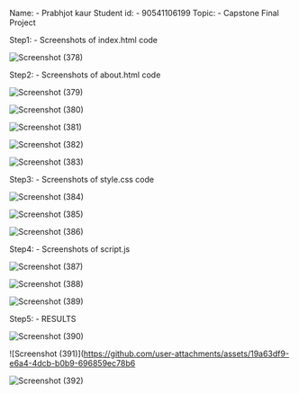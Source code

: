 Name: - Prabhjot kaur
Student id: - 90541106199
Topic: - Capstone Final Project 

Step1: - Screenshots of index.html code 

![Screenshot (378)](https://github.com/user-attachments/assets/c4a7e773-56f1-4ed9-ad56-3b7dbe5c2fe9)

Step2: - Screenshots of about.html code

![Screenshot (379)](https://github.com/user-attachments/assets/1e3bd7bf-ecc0-4957-a5f9-7a3c0881f9cd)

![Screenshot (380)](https://github.com/user-attachments/assets/53587f51-608f-4eb0-b130-fe2ca44ceca1)

![Screenshot (381)](https://github.com/user-attachments/assets/6e831c25-48e1-4ba4-a5f4-801ccff6b4cb)

![Screenshot (382)](https://github.com/user-attachments/assets/7cdb85b6-6c09-4507-8f3d-a4ec9146a40f)

![Screenshot (383)](https://github.com/user-attachments/assets/24ca1279-f4d6-412d-aa65-607e7b6a6138)

Step3: - Screenshots of style.css code

![Screenshot (384)](https://github.com/user-attachments/assets/baad7e9a-2c41-4bf5-92f0-7453924d6798)

![Screenshot (385)](https://github.com/user-attachments/assets/4f1d68d2-4866-4da6-9110-018a2d4a0321)

![Screenshot (386)](https://github.com/user-attachments/assets/cd42da9b-578c-4d90-a01b-5837569d3940)

Step4: - Screenshots of script.js

![Screenshot (387)](https://github.com/user-attachments/assets/54d2c26a-830d-420c-b6c3-7c69fe0cf6dd)

![Screenshot (388)](https://github.com/user-attachments/assets/e7db8d7d-421f-4ae5-bf10-890b4e414d96)

![Screenshot (389)](https://github.com/user-attachments/assets/7f2f7989-e901-43e6-ac1c-a83ed12670fd)

Step5: - RESULTS

![Screenshot (390)](https://github.com/user-attachments/assets/564926d3-b13f-4c71-b1c1-55ec5737959d)

![Screenshot (391)](https://github.com/user-attachments/assets/19a63df9-e6a4-4dcb-b0b9-696859ec78b6

![Screenshot (392)](https://github.com/user-attachments/assets/18460953-b18c-4a58-b2dd-5043753f5741)






















